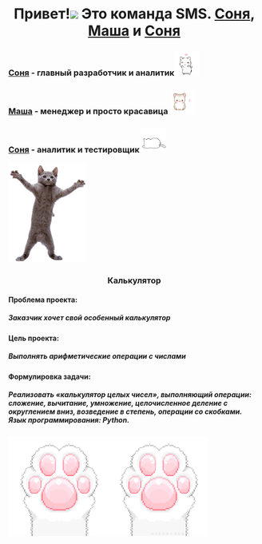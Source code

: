 <h1 align="center">Привет!<img src="https://github.com/blackcater/blackcater/raw/main/images/Hi.gif" height="35"/>
  Это команда SMS. <a href="https://github.com/Sony20181" target="_blank">Соня</a>, <a href="https://github.com/MariaArk" target="_blank">Маша</a> и <a href="https://github.com/SofaResh" target="_blank">Соня</a>
</h1>
<h3><a href="https://github.com/Sony20181" target="_blank">Соня</a> - главный разработчик и аналитик<img src="https://github.com/Sony20181/SMS/blob/main/images/Ve1.gif" height="50"></h3>
<h3><a href="https://github.com/MariaArk" target="_blank">Маша</a> - менеджер и просто красавица <img src="https://github.com/Sony20181/SMS/blob/main/images/VeC.gif" height="50"></h3>
<h3><a href="https://github.com/Sony20181" target="_blank">Соня</a> - аналитик и тестировщик <img src="https://github.com/Sony20181/SMS/blob/main/images/14Se.gif" height="50"></h3>

<img src="https://github.com/Sony20181/SMS/blob/main/2ull.gif" height="200">




<h3 align="center">Калькулятор</h3>
<h4 align="left">Проблема проекта:</h4>
<h5 align="left">Заказчик хочет свой <i>особенный</i> калькулятор</h5>
<h4 align="left">Цель проекта:</h4>
<h5 align="left">Выполнять арифметические операции с числами</h5>
<h4 align="left">Формулировка задачи:</h4>
<h5 align="left">Реализовать «калькулятор целых чисел», выполняющий операции: сложение, вычитание, умножение, целочисленное деление с округлением вниз, возведение в степень, операции со скобками.
Язык программирования: Python.</h5>
<img src="https://github.com/Sony20181/SMS/blob/main/images/28ee.gif" height="200">
